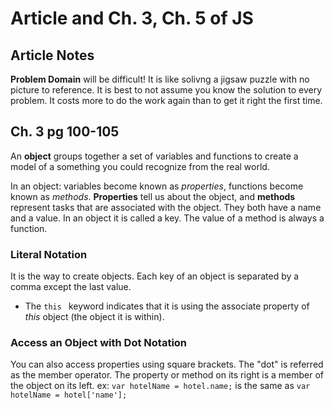 # Article and Ch. 3, Ch. 5 of JS

## Article Notes
**Problem Domain** will be difficult! It is like solivng a jigsaw puzzle with no picture to reference. It is best to not assume you know the solution to every problem. It costs more to do the work again than to get it right the first time. 

## Ch. 3 pg 100-105

An **object** groups together a set of variables and functions to create a model of a something you could recognize from the real world. 

In an object: variables become known as *properties*, functions become known as *methods*. **Properties** tell us about the object, and **methods** represent tasks that are associated with the object. They both have a name and a value. In an object it is called a key. The value of a method is always a function. 

### Literal Notation
It is the way to create objects. Each key of an object is separated by a comma except the last value. 

* The `this ` keyword indicates that it is using the associate property of *this* object (the object it is within).

### Access an Object with Dot Notation
You can also access properties using square brackets. The "dot" is referred as the member operator. The property or method on its right is a member of the object on its left. ex: `var hotelName = hotel.name;` is the same as `var hotelName = hotel['name'];`
